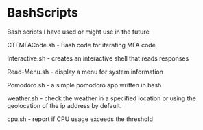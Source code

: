 # BashScripts
Bash scripts I have used or might use in the future

CTFMFACode.sh - Bash code for iterating MFA code

Interactive.sh  - creates an interactive shell that reads responses

Read-Menu.sh - display a menu for system information

Pomodoro.sh - a simple pomodoro app written in bash

weather.sh - check the weather in a specified location or using the geolocation of the ip address by default.

cpu.sh - report if CPU usage exceeds the threshold
